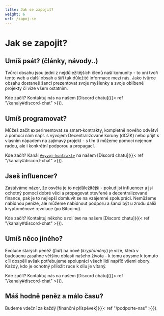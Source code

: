 ```yaml
---
title: Jak se zapojit?
weight: 6
url: /zapoj-se
---
```


# Jak se zapojit?

## Umíš psát? (články, návody..)

Tvůrci obsahu jsou jedni z nejdůležitějších členů naší komunity - to oni tvoří tento web a další obsah a šíří tak důležité informace mezi nás. Jako tvůrce obsahu dostaneš šanci prezentovat svoje myšlenky a svoje oblíbené projekty či vize všem ostatním.

Kde začít? Kontaktuj nás na našem [Discord chatu]({{< ref "/kanaly#discord-chat" >}}).

## Umíš programovat?

Můžeš začít experimentovat se smart-kontrakty, kompletně nového odvětví a pomoci nám např. s vývojem Decentralizované koruny (dCZK) nebo přijít s vlasním nápadem na zajímavý projekt - s tím ti můžeme pomoci nejenom radou, ale i konkrétní podporou a propagací.

Kde začít? Kanál [`#vyvoj-kontrakty`](https://discord.gg/V6ZrX7w) na našem [Discord chatu]({{< ref "/kanaly#discord-chat" >}}).

## Jseš influencer?

Zastáváme názor, že osvěta je to nejdůležitější - pokud jsi influencer a jsi ochotný pomoci dobré věci a propagovat otevřené a decentralizované finance, pak je to nejlepší domluvit se na vzájemné spolupráci. Nemůžeme nabídnou peníze, ale můžeme nabídnout podporu a šanci být u zrodu další kryptoměnové revoluce (po Bitcoinu).

Kde začít? Kontaktuj někoho s rolí `DAO` na našem [Discord chatu]({{< ref "/kanaly#discord-chat" >}}).

## Umíš něco jiného?

Evoluce starých peněž (*fiat*) na nové (*kryptoměny*) je vize, která v budoucnu zasáhne většinu oblastí našeho života - k tomu abysme k tomuto cíli dospěli avšak potřebujeme spolupráci všech lidí napříč všemi obory. Každý, kdo je ochotný přiložit ruce k dílu je vítaný.

Kde začít? Kontaktuj nás na našem [Discord chatu]({{< ref "/kanaly#discord-chat" >}}).

## Máš hodně peněz a málo času?

Budeme vdeční za každý [finanční příspěvek]({{< ref "/podporte-nas" >}}).
